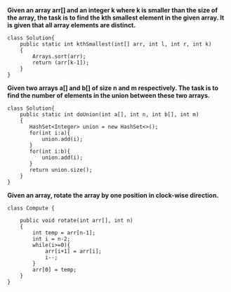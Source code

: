 **Given an array arr[] and an integer k where k is smaller than the size of the array, the task is to find the kth smallest element in the given array. It is given that all array elements are distinct.**
```
class Solution{
    public static int kthSmallest(int[] arr, int l, int r, int k) 
    { 
        Arrays.sort(arr);
        return (arr[k-1]);
    } 
}
```
**Given two arrays a[] and b[] of size n and m respectively. The task is to find the number of elements in the union between these two arrays.**
```
class Solution{
    public static int doUnion(int a[], int n, int b[], int m) 
    {
       HashSet<Integer> union = new HashSet<>();
       for(int i:a){
           union.add(i);
       }
       for(int i:b){
           union.add(i);
       }
       return union.size();
    }
}
```
**Given an array, rotate the array by one position in clock-wise direction.**
```
class Compute {
    
    public void rotate(int arr[], int n)
    {
        int temp = arr[n-1];
        int i = n-2;
        while(i>=0){
            arr[i+1] = arr[i];
            i--;
        }
        arr[0] = temp;
    }
}
```
